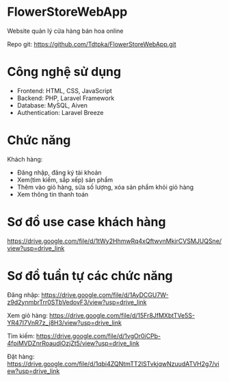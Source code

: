 # FlowerStoreWebApp
Website quản lý cửa hàng bán hoa online

Repo git: https://github.com/Tdtpka/FlowerStoreWebApp.git
# Công nghệ sử dụng
- Frontend: HTML, CSS, JavaScript
- Backend: PHP, Laravel Framework
- Database: MySQL, Aiven
- Authentication: Laravel Breeze
# Chức năng
Khách hàng:
- Đăng nhập, đăng ký tài khoản
- Xem(tìm kiếm, sắp xếp) sản phẩm
- Thêm vào giỏ hàng, sửa số lượng, xóa sản phẩm khỏi giỏ hàng
- Xem thông tin thanh toán
# Sơ đồ use case khách hàng
https://drive.google.com/file/d/1tWy2HhmwRq4xQftwvnMkjrCVSMJUQSne/view?usp=drive_link
# Sơ đồ tuần tự các chức năng
Đăng nhập: https://drive.google.com/file/d/1AyDCGU7W-z9d2ynmbrTrr0STbVedovF3/view?usp=drive_link

Xem giỏ hàng: https://drive.google.com/file/d/15Fr8JfMXbtTVe5S-YR47I7VnR7z_j8H3/view?usp=drive_link

Tìm kiếm: https://drive.google.com/file/d/1vgOr0jCPb-4fpiMVDZnrRoaudiOzjZt5/view?usp=drive_link

Đặt hàng: https://drive.google.com/file/d/1qbi4ZQNtmTT2lSTvkjqwNzuudATVH2g7/view?usp=drive_link
